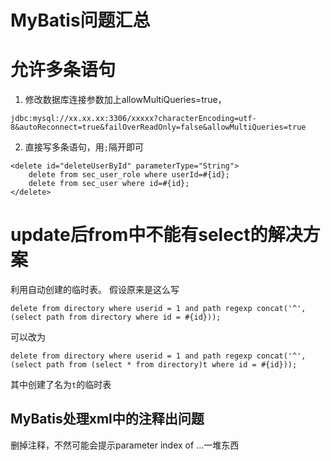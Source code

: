 # MyBatis问题汇总
# 允许多条语句
1. 修改数据库连接参数加上allowMultiQueries=true，
```
jdbc:mysql://xx.xx.xx:3306/xxxxx?characterEncoding=utf-8&autoReconnect=true&failOverReadOnly=false&allowMultiQueries=true
```
2. 直接写多条语句，用`;`隔开即可
```
<delete id="deleteUserById" parameterType="String">
    delete from sec_user_role where userId=#{id};
    delete from sec_user where id=#{id};
</delete>
```

# update后from中不能有select的解决方案
利用自动创建的临时表。
假设原来是这么写
```
delete from directory where userid = 1 and path regexp concat('^', (select path from directory where id = #{id}));

```
可以改为
```
delete from directory where userid = 1 and path regexp concat('^', (select path from (select * from directory)t where id = #{id}));
```
其中创建了名为`t`的临时表

## MyBatis处理xml中的注释出问题
删掉注释，不然可能会提示parameter index of ...一堆东西
